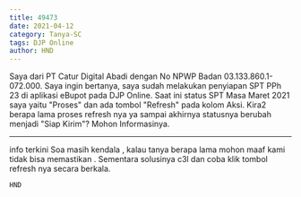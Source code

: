 ```yaml
---
title: 49473
date: 2021-04-12
category: Tanya-SC
tags: DJP Online
author: HND
---
```


Saya dari PT Catur Digital Abadi dengan No NPWP Badan 03.133.860.1-072.000. Saya ingin bertanya, saya sudah melakukan penyiapan SPT PPh 23 di aplikasi eBupot pada DJP Online. Saat ini status SPT Masa Maret 2021 saya yaitu "Proses" dan ada tombol "Refresh" pada kolom Aksi. Kira2 berapa lama proses refresh nya ya sampai akhirnya statusnya berubah menjadi "Siap Kirim"? Mohon Informasinya.

---

info terkini Soa masih kendala , kalau tanya berapa lama mohon maaf kami tidak bisa memastikan . Sementara solusinya c3l dan coba klik tombol refresh nya secara berkala.

`HND`
